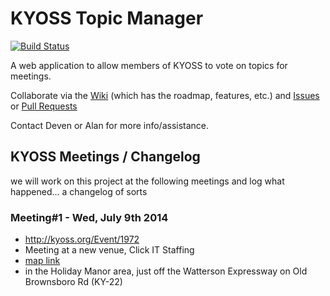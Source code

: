 # KYOSS Topic Manager

[![Build Status](https://travis-ci.org/KYOSS/kyoss-topic-manager.svg)](https://travis-ci.org/KYOSS/kyoss-topic-manager)

A web application to allow members of KYOSS to vote on topics for meetings.

Collaborate via the 
[Wiki](https://github.com/KYOSS/kyoss-topic-manager/wiki) (which has the roadmap, features, etc.) and
[Issues](https://github.com/KYOSS/kyoss-topic-manager/issues) or 
[Pull Requests](https://github.com/KYOSS/kyoss-topic-manager/pulls)

Contact Deven or Alan for more info/assistance.

## KYOSS Meetings / Changelog

we will work on this project at the following meetings and log what happened... a changelog of sorts


### Meeting#1 - Wed, July 9th 2014

* http://kyoss.org/Event/1972
* Meeting at a new venue, Click IT Staffing
 * [map link](http://kyoss.org/Event/1972)
 * in the Holiday Manor area, just off the Watterson Expressway on Old Brownsboro Rd (KY-22)
